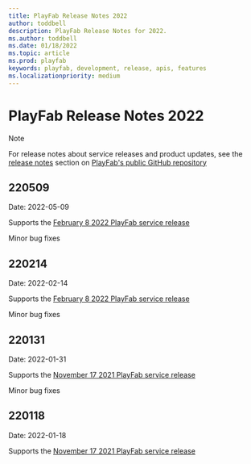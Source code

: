```yaml
---
title: PlayFab Release Notes 2022
author: toddbell
description: PlayFab Release Notes for 2022.
ms.author: toddbell
ms.date: 01/18/2022
ms.topic: article
ms.prod: playfab
keywords: playfab, development, release, apis, features
ms.localizationpriority: medium
---
```

# PlayFab Release Notes 2022

> [!Note]
> For release notes about service releases and product updates, see the [release notes](https://github.com/PlayFab/PlayFab/releases) section on [PlayFab's public GitHub repository](https://github.com/PlayFab/PlayFab)

## 220509

Date: 2022-05-09

Supports the [February 8 2022 PlayFab service release](https://github.com/PlayFab/PlayFab/releases/tag/2.9.2)

Minor bug fixes

## 220214

Date: 2022-02-14

Supports the [February 8 2022 PlayFab service release](https://github.com/PlayFab/PlayFab/releases/tag/2.9.2)

Minor bug fixes

## 220131

Date: 2022-01-31

Supports the [November 17 2021 PlayFab service release](https://github.com/PlayFab/PlayFab/releases/tag/2.9.1)

Minor bug fixes

## 220118

Date: 2022-01-18

Supports the [November 17 2021 PlayFab service release](https://github.com/PlayFab/PlayFab/releases/tag/2.9.1)

